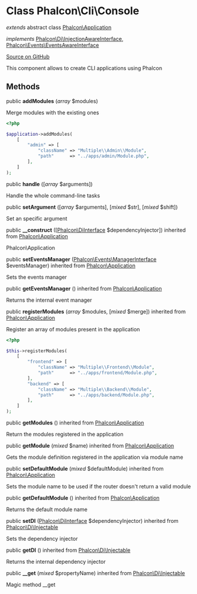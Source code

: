 # Class **Phalcon\\Cli\\Console**

*extends* abstract class [Phalcon\Application](/en/3.2/api/Phalcon_Application)

*implements* [Phalcon\Di\InjectionAwareInterface](/en/3.2/api/Phalcon_Di_InjectionAwareInterface), [Phalcon\Events\EventsAwareInterface](/en/3.2/api/Phalcon_Events_EventsAwareInterface)

<a href="https://github.com/phalcon/cphalcon/blob/master/phalcon/cli/console.zep" class="btn btn-default btn-sm">Source on GitHub</a>

This component allows to create CLI applications using Phalcon


## Methods
public  **addModules** (*array* $modules)

Merge modules with the existing ones

```php
<?php

$application->addModules(
    [
        "admin" => [
            "className" => "Multiple\\Admin\\Module",
            "path"      => "../apps/admin/Module.php",
        ],
    ]
);

```



public  **handle** ([*array* $arguments])

Handle the whole command-line tasks



public  **setArgument** ([*array* $arguments], [*mixed* $str], [*mixed* $shift])

Set an specific argument



public  **__construct** ([[Phalcon\DiInterface](/en/3.2/api/Phalcon_DiInterface) $dependencyInjector]) inherited from [Phalcon\Application](/en/3.2/api/Phalcon_Application)

Phalcon\\Application



public  **setEventsManager** ([Phalcon\Events\ManagerInterface](/en/3.2/api/Phalcon_Events_ManagerInterface) $eventsManager) inherited from [Phalcon\Application](/en/3.2/api/Phalcon_Application)

Sets the events manager



public  **getEventsManager** () inherited from [Phalcon\Application](/en/3.2/api/Phalcon_Application)

Returns the internal event manager



public  **registerModules** (*array* $modules, [*mixed* $merge]) inherited from [Phalcon\Application](/en/3.2/api/Phalcon_Application)

Register an array of modules present in the application

```php
<?php

$this->registerModules(
    [
        "frontend" => [
            "className" => "Multiple\\Frontend\\Module",
            "path"      => "../apps/frontend/Module.php",
        ],
        "backend" => [
            "className" => "Multiple\\Backend\\Module",
            "path"      => "../apps/backend/Module.php",
        ],
    ]
);

```



public  **getModules** () inherited from [Phalcon\Application](/en/3.2/api/Phalcon_Application)

Return the modules registered in the application



public  **getModule** (*mixed* $name) inherited from [Phalcon\Application](/en/3.2/api/Phalcon_Application)

Gets the module definition registered in the application via module name



public  **setDefaultModule** (*mixed* $defaultModule) inherited from [Phalcon\Application](/en/3.2/api/Phalcon_Application)

Sets the module name to be used if the router doesn't return a valid module



public  **getDefaultModule** () inherited from [Phalcon\Application](/en/3.2/api/Phalcon_Application)

Returns the default module name



public  **setDI** ([Phalcon\DiInterface](/en/3.2/api/Phalcon_DiInterface) $dependencyInjector) inherited from [Phalcon\Di\Injectable](/en/3.2/api/Phalcon_Di_Injectable)

Sets the dependency injector



public  **getDI** () inherited from [Phalcon\Di\Injectable](/en/3.2/api/Phalcon_Di_Injectable)

Returns the internal dependency injector



public  **__get** (*mixed* $propertyName) inherited from [Phalcon\Di\Injectable](/en/3.2/api/Phalcon_Di_Injectable)

Magic method __get




